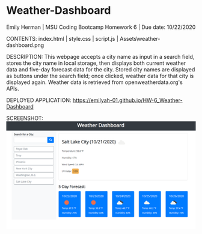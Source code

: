 # Weather-Dashboard

Emily Herman 
| MSU Coding Bootcamp Homework 6
| Due date: 10/22/2020

CONTENTS:
index.html
| style.css
| script.js
| Assets\weather-dashboard.png

DESCRIPTION:
This webpage accepts a city name as input in a search field, stores the city name in local storage, then displays both current weather data and five-day forecast data for the city. Stored city names are displayed as buttons under the search field; once clicked, weather data for that city is displayed again. Weather data is retrieved from openweatherdata.org's APIs. 

DEPLOYED APPLICATION:
https://emilyah-01.github.io/HW-6_Weather-Dashboard

SCREENSHOT:
![See Assets folder](Assets/weather-dashboard.png?raw=true)

